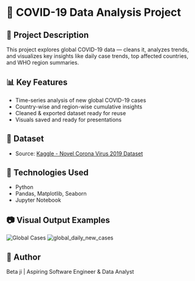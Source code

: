 # 🦠 COVID-19 Data Analysis Project

## 📌 Project Description
This project explores global COVID-19 data — cleans it, analyzes trends, and visualizes key insights like daily case trends, top affected countries, and WHO region summaries.

## 📊 Key Features
- Time-series analysis of new global COVID-19 cases
- Country-wise and region-wise cumulative insights
- Cleaned & exported dataset ready for reuse
- Visuals saved and ready for presentations

## 📁 Dataset
- Source: [Kaggle - Novel Corona Virus 2019 Dataset](https://www.kaggle.com/datasets/sudalairajkumar/novel-corona-virus-2019-dataset)

## 🚀 Technologies Used
- Python
- Pandas, Matplotlib, Seaborn
- Jupyter Notebook

## 📷 Visual Output Examples
![Global Cases](global_daily_new_cases.png)
![global_daily_new_cases](https://github.com/user-attachments/assets/e53b0a63-af80-4776-b4be-5ee6977aaab0)


## 👤 Author
Beta ji | Aspiring Software Engineer & Data Analyst
